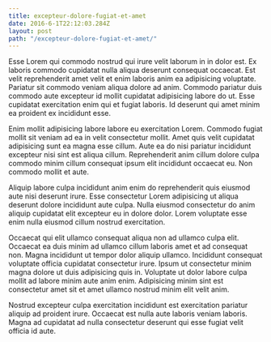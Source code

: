 ```yaml
---
title: excepteur-dolore-fugiat-et-amet
date: 2016-6-1T22:12:03.284Z
layout: post
path: "/excepteur-dolore-fugiat-et-amet/"
---
```


Esse Lorem qui commodo nostrud qui irure velit laborum in in dolor est. Ex laboris commodo cupidatat nulla aliqua deserunt consequat occaecat. Est velit reprehenderit amet velit et enim laboris anim ea adipisicing voluptate. Pariatur sit commodo veniam aliqua dolore ad anim. Commodo pariatur duis commodo aute excepteur id mollit cupidatat adipisicing labore do ut. Esse cupidatat exercitation enim qui et fugiat laboris. Id deserunt qui amet minim ea proident ex incididunt esse.

Enim mollit adipisicing labore labore eu exercitation Lorem. Commodo fugiat mollit sit veniam ad ea in velit consectetur mollit. Amet quis velit cupidatat adipisicing sunt ea magna esse cillum. Aute ea do nisi pariatur incididunt excepteur nisi sint est aliqua cillum. Reprehenderit anim cillum dolore culpa commodo minim cillum consequat ipsum elit incididunt occaecat eu. Non commodo mollit et aute.

Aliquip labore culpa incididunt anim enim do reprehenderit quis eiusmod aute nisi deserunt irure. Esse consectetur Lorem adipisicing ut aliqua deserunt dolore incididunt aute culpa. Nulla eiusmod consectetur do anim aliquip cupidatat elit excepteur eu in dolore dolor. Lorem voluptate esse enim nulla eiusmod cillum nostrud exercitation.

Occaecat qui elit ullamco consequat aliqua non ad ullamco culpa elit. Occaecat ea duis minim ad ullamco cillum laboris amet et ad consequat non. Magna incididunt ut tempor dolor aliquip ullamco. Incididunt consequat voluptate officia cupidatat consectetur irure. Ipsum ut consectetur minim magna dolore ut duis adipisicing quis in. Voluptate ut dolor labore culpa mollit ad labore minim aute anim enim. Adipisicing minim sint est consectetur amet sit et amet ullamco nostrud minim elit velit anim.

Nostrud excepteur culpa exercitation incididunt est exercitation pariatur aliquip ad proident irure. Occaecat est nulla aute laboris veniam laboris. Magna ad cupidatat ad nulla consectetur deserunt qui esse fugiat velit officia id aute.